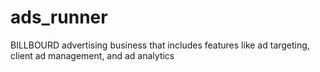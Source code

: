# ads_runner
BILLBOURD advertising business that includes features like ad targeting, client ad management, and ad analytics
